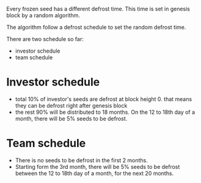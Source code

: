 Every frozen seed has a different defrost time. This time is set in genesis block by a random algorithm.

The algorithm follow a defrost schedule to set the random defrost time. 

There are two schedule so far:
- investor schedule
- team schedule


# Investor schedule 
- total 10% of investor's seeds are defrost at block height 0. that means they can be defrost right after genesis block
- the rest 90% will be distributed to 18 months. On the 12 to 18th day of a month, there will be 5% seeds to be defrost.

# Team schedule
- There is no seeds to be defrost in the first 2 months.
- Starting form the 3rd month, there will be 5% seeds to be defrost between the 12 to 18th day of a month, for the next 20 months.